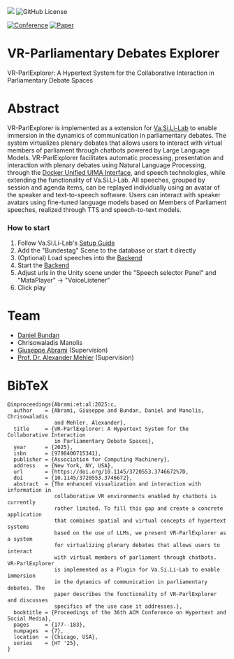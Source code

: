 [![](https://jitpack.io/v/texttechnologylab/VR-Parliamentary-Debates-Explorer.svg)](https://jitpack.io/#texttechnologylab/VR-Parliamentary-Debates-Explorer)
![GitHub License](https://img.shields.io/github/license/Texttechnologylab/VR-Parliamentary-Debates-Explorer)

[![Conference](http://img.shields.io/badge/conference-Hypertext--2025-4b44ce.svg)](https://ht.acm.org/ht2025/)
[![Paper](http://img.shields.io/badge/paper-Hypertext--2025-4b44ce.svg)](https://doi.org/10.1145/3720553.3746672)


# VR-Parliamentary Debates Explorer
VR-ParlExplorer: A Hypertext System for the Collaborative Interaction in Parliamentary Debate Spaces

# Abstract
VR-ParlExplorer is implemented as a extension for [Va.Si.Li-Lab](https://github.com/texttechnologylab/Va.Si.Li-Lab) to enable immersion in the dynamics of communication in parliamentary debates. The system virtualizes plenary debates that allows users to interact with virtual members of parliament through chatbots powered by Large Language Models. VR-ParlExplorer facilitates automatic processing, presentation and interaction with plenary debates using Natural Language Processing, through the [Docker Unified UIMA Interface](https://github.com/texttechnologylab/DockerUnifiedUIMAInterface), and speech technologies, while extending the functionality of Va.Si.Li-Lab. All speeches, grouped by session and agenda items, can be replayed individually using an avatar of the speaker and text-to-speech software. Users can interact with speaker avatars using fine-tuned language models based on Members of Parliament speeches, realized through TTS and speech-to-text models.

### How to start
1. Follow Va.Si.Li-Lab's [Setup Guide](https://texttechnologylab.github.io/Va.Si.Li-Lab/getting_started/setting_up/#clone-the-repository)
2. Add the "Bundestag" Scene to the database or start it directly
3. (Optional) Load speeches into the [Backend](https://github.com/texttechnologylab/VR-Parliamentary-Debates-Explorer/tree/main/Backend)
4. Start the [Backend](https://github.com/texttechnologylab/VR-Parliamentary-Debates-Explorer/tree/main/Backend)
5. Adjust urls in the Unity scene under the "Speech selector Panel" and "MataPlayer" -> "VoiceListener"
6. Click play

# Team
- [Daniel Bundan](https://github.com/Mocretion)
- Chrisowaladis Manolis
- [Giuseppe Abrami](https://github.com/abrami) (Supervision)
- [Prof. Dr. Alexander Mehler](https://www.texttechnologylab.org/team/alexander-mehler/) (Supervision)

# BibTeX
```
@inproceedings{Abrami:et:al:2025:c,
  author    = {Abrami, Giuseppe and Bundan, Daniel and Manolis, Chrisowaladis
               and Mehler, Alexander},
  title     = {VR-ParlExplorer: A Hypertext System for the Collaborative Interaction
               in Parliamentary Debate Spaces},
  year      = {2025},
  isbn      = {9798400715341},
  publisher = {Association for Computing Machinery},
  address   = {New York, NY, USA},
  url       = {https://doi.org/10.1145/3720553.3746672%7D,
  doi       = {10.1145/3720553.3746672},
  abstract  = {The enhanced visualization and interaction with information in
               collaborative VR environments enabled by chatbots is currently
               rather limited. To fill this gap and create a concrete application
               that combines spatial and virtual concepts of hypertext systems
               based on the use of LLMs, we present VR-ParlExplorer as a system
               for virtualizing plenary debates that allows users to interact
               with virtual members of parliament through chatbots. VR-ParlExplorer
               is implemented as a Plugin for Va.Si.Li-Lab to enable immersion
               in the dynamics of communication in parliamentary debates. The
               paper describes the functionality of VR-ParlExplorer and discusses
               specifics of the use case it addresses.},
  booktitle = {Proceedings of the 36th ACM Conference on Hypertext and Social Media},
  pages     = {177--183},
  numpages  = {7},
  location  = {Chicago, USA},
  series    = {HT '25},
}
```
